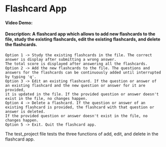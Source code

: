 # Flashcard App
#### Video Demo:  <URL HERE>
#### Description: A flashcard app which allows to add new flashcards to the file, study the existing flashcards, edit the existing flashcards, and delete the flashcards.

    Option 1 -> Study the existing flashcards in the file. The correct answer is display after submitting a wrong answer. 
    The total score is displayed after answering all the flashcards.
    Option 2 -> Add the new flashcards to the file. The questions and answers for the flashcards can be continuously added until interrupted by typing 'q'.
    Option 3 -> Edit an existing flashcard. If the question or answer of an existing flashcard and the new question or answer for it are provided, 
    it is updated in the file. If the provided question or answer doesn't exist in the file, no changes happen.
    Option 4 -> Delete a flashcard. If the question or answer of an existing flashcard is provided, the flashcard with that question or answer is deleted. 
    If the provided question or answer doesn't exist in the file, no changes happen.
    Option 5 -> Exit. Quit the flashcard app.


The test_project file tests the three functions of add, edit, and delete in the flashcard app.
